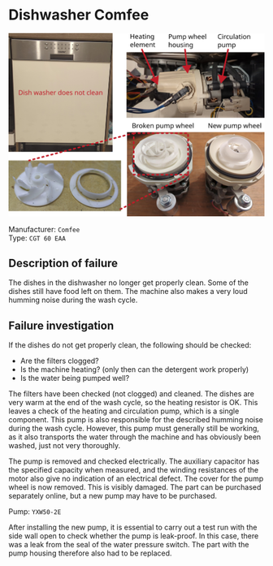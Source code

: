 # Dishwasher Comfee 
![](figures/overview.png)

Manufacturer: `Comfee`    
Type: `CGT 60 EAA`

## Description of failure
The dishes in the dishwasher no longer get properly clean. 
Some of the dishes still have food left on them.
The machine also makes a very loud humming noise during the wash cycle.

## Failure investigation
If the dishes do not get properly clean, the following should be checked:
* Are the filters clogged?
* Is the machine heating? (only then can the detergent work properly)
* Is the water being pumped well?

The filters have been checked (not clogged) and cleaned. The dishes are very warm at the end of the wash cycle, so the heating resistor is OK. This leaves a check of the heating and circulation pump, which is a single component. This pump is also responsible for the described humming noise during the wash cycle. However, this pump must generally still be working, as it also transports the water through the machine and has obviously been washed, just not very thoroughly.

The pump is removed and checked electrically. The auxiliary capacitor has the specified capacity when measured, and the winding resistances of the motor also give no indication of an electrical defect. The cover for the pump wheel is now removed. This is visibly damaged. The part can be purchased separately online, but a new pump may have to be purchased.

Pump: `YXW50-2E`

After installing the new pump, it is essential to carry out a test run with the side wall open to check whether the pump is leak-proof.
In this case, there was a leak from the seal of the water pressure switch. The part with the pump housing therefore also had to be replaced.